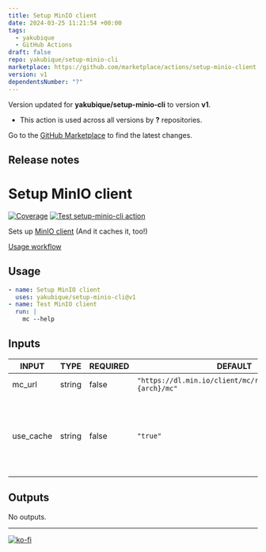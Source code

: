 ```yaml
---
title: Setup MinIO client
date: 2024-03-25 11:21:54 +00:00
tags:
  - yakubique
  - GitHub Actions
draft: false
repo: yakubique/setup-minio-cli
marketplace: https://github.com/marketplace/actions/setup-minio-client
version: v1
dependentsNumber: "?"
---
```



Version updated for **yakubique/setup-minio-cli** to version **v1**.
- This action is used across all versions by **?** repositories.

Go to the [GitHub Marketplace](https://github.com/marketplace/actions/setup-minio-client) to find the latest changes.

## Release notes

# Setup MinIO client

[![Coverage](./badges/coverage.svg)](./badges/coverage.svg)
[![Test `setup-minio-cli` action](https://github.com/yakubique/setup-minio-cli/actions/workflows/test-myself.yaml/badge.svg)](https://github.com/yakubique/setup-minio-cli/actions/workflows/test-myself.yaml)


Sets up [MinIO client](https://min.io/docs/minio/linux/reference/minio-mc.html#install-mc) (And it caches it, too!)

[Usage workflow](https://github.com/yakubique/setup-minio-cli/actions/workflows/test-myself.yaml)


## Usage
```yaml
- name: Setup MinIO client
  uses: yakubique/setup-minio-cli@v1
- name: Test MinIO client
  run: |
    mc --help

```

## Inputs

<!-- AUTO-DOC-INPUT:START - Do not remove or modify this section -->

|   INPUT   |  TYPE  | REQUIRED |                           DEFAULT                            |                                                 DESCRIPTION                                                 |
|-----------|--------|----------|--------------------------------------------------------------|-------------------------------------------------------------------------------------------------------------|
|  mc_url   | string |  false   | `"https://dl.min.io/client/mc/release/{platform}-{arch}/mc"` |                                           URL to obtain `mc` from                                           |
| use_cache | string |  false   |                           `"true"`                           | MC doesn't have `real` versions, you <br>can pass `use_cache=false` to fetch latest <br>version every time  |

<!-- AUTO-DOC-INPUT:END -->




## Outputs

<!-- AUTO-DOC-OUTPUT:START - Do not remove or modify this section -->
No outputs.
<!-- AUTO-DOC-OUTPUT:END -->



----

[![ko-fi](https://ko-fi.com/img/githubbutton_sm.svg)](https://ko-fi.com/S6S1UZ9P7)

